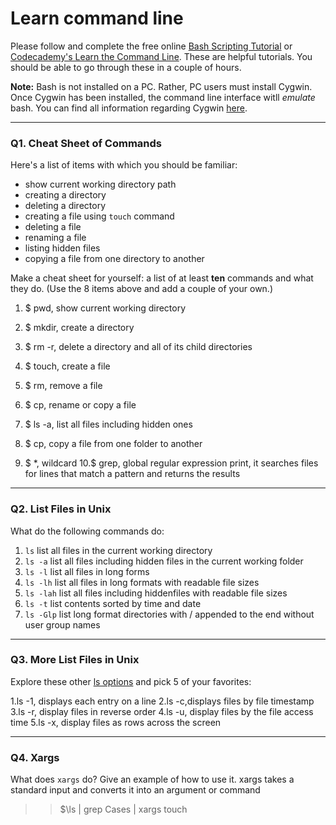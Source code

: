 # Learn command line

Please follow and complete the free online [Bash Scripting Tutorial](https://ryanstutorials.net/bash-scripting-tutorial/) or [Codecademy's Learn the Command Line](https://www.codecademy.com/learn/learn-the-command-line). These are helpful tutorials. You should be able to go through these in a couple of hours.

**Note:** Bash is not installed on a PC. Rather, PC users must install Cygwin. Once Cygwin has been installed, the command line interface witll _emulate_ bash. You can find all information regarding Cygwin [here](https://www.cygwin.com/).

---

### Q1.  Cheat Sheet of Commands  

Here's a list of items with which you should be familiar:  
* show current working directory path
* creating a directory
* deleting a directory
* creating a file using `touch` command
* deleting a file
* renaming a file
* listing hidden files
* copying a file from one directory to another

Make a cheat sheet for yourself: a list of at least **ten** commands and what they do.  (Use the 8 items above and add a couple of your own.) 
> > 
1. $ pwd, show current working directory 
2. $ mkdir, create a directory
3. $ rm -r, delete a directory and all of its child directories
4. $ touch, create a file

5. $ rm, remove a file
6. $ cp, rename or copy a file 
7. $ ls -a, list all files including hidden ones 
8. $ cp, copy a file from one folder to another
9. $ *, wildcard
10.$ grep, global regular expression print, it searches files for lines that match a pattern and returns the results 
---

### Q2.  List Files in Unix   

What do the following commands do:  
1. `ls` list all files in the current working directory  
2. `ls -a`  list all files including hidden files in the current working folder
3. `ls -l`  list all files in long forms 
4. `ls -lh` list all files in long formats with readable file sizes 
5. `ls -lah` list all files including hiddenfiles with readable file sizes  
6. `ls -t`  list contents sorted by time and date
7. `ls -Glp` list long format directories with / appended to the end without user group names


> > 

---

### Q3.  More List Files in Unix  

Explore these other [ls options](http://www.techonthenet.com/unix/basic/ls.php) and pick 5 of your favorites:

1.ls -1, displays each entry on a line 
2.ls -c,displays files by file timestamp
3.ls -r, display files in reverse order 
4.ls -u, display files by the file access time
5.ls -x, display files as rows across the screen 
 

---

### Q4.  Xargs   

What does `xargs` do? Give an example of how to use it.
xargs takes a standard input and converts it into an argument or command
> > $\ls | grep Cases | xargs touch


 

